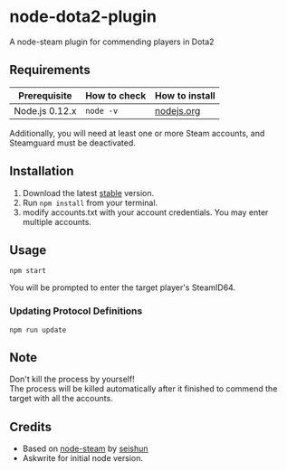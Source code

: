 # node-dota2-plugin

A node-steam plugin for commending players in Dota2<br>


## Requirements

| Prerequisite    | How to check | How to install
| --------------- | ------------ | ------------- |
| Node.js 0.12.x  | `node -v`    | [nodejs.org](http://nodejs.org/) |

Additionally, you will need at least one or more Steam accounts, and Steamguard must be deactivated.

## Installation

1. Download the latest [stable](https://github.com/Wizzardy/dota2/) version.
2. Run `npm install` from your terminal.
3.  modify accounts.txt with your account credentials. You may enter multiple accounts.

## Usage

```
npm start
```

You will be prompted to enter the target player's SteamID64.


### Updating Protocol Definitions

```
npm run update
```

## Note
Don't kill the process by yourself!<br>
The process will be killed automatically after it finished to commend the target with all the accounts.

## Credits

* Based on [node-steam](https://github.com/seishun/node-steam) by [seishun](https://github.com/seishun)
* Askwrite for initial node version.

